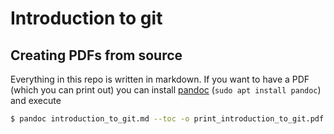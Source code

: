 # Introduction to git

## Creating PDFs from source
Everything in this repo is written in markdown. If you want to have a PDF (which you can print
out) you can install [pandoc](https://pandoc.org/) (`sudo apt install pandoc`) and execute 
```bash
$ pandoc introduction_to_git.md --toc -o print_introduction_to_git.pdf
```
